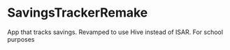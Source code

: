 # SavingsTrackerRemake
App that tracks savings. Revamped to use Hive instead of ISAR. For school purposes
